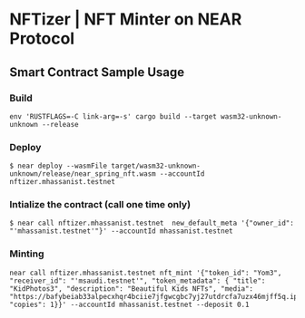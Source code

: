 # NFTizer | NFT Minter on NEAR Protocol

## Smart Contract Sample Usage

### Build
```
env 'RUSTFLAGS=-C link-arg=-s' cargo build --target wasm32-unknown-unknown --release
```

### Deploy 
```
$ near deploy --wasmFile target/wasm32-unknown-unknown/release/near_spring_nft.wasm --accountId nftizer.mhassanist.testnet 
```

### Intialize the contract (call one time only)
```
$ near call nftizer.mhassanist.testnet  new_default_meta '{"owner_id": "'mhassanist.testnet'"}' --accountId mhassanist.testnet
```

### Minting
```
near call nftizer.mhassanist.testnet nft_mint '{"token_id": "Yom3", "receiver_id": "'msaudi.testnet'", "token_metadata": { "title": "KidPhotos3", "description": "Beautiful Kids NFTs", "media": "https://bafybeiab33alpecxhqr4bciie7jfgwcgbc7yj27utdrcfa7uzx46mjff5q.ipfs.nftstorage.link/", "copies": 1}}' --accountId mhassanist.testnet --deposit 0.1
```
